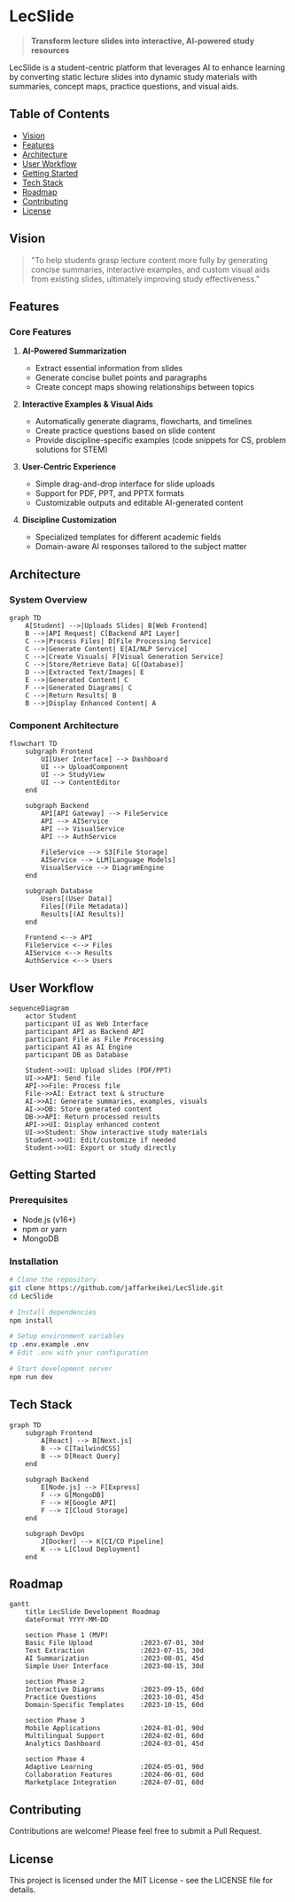 # LecSlide

> **Transform lecture slides into interactive, AI-powered study resources**

LecSlide is a student-centric platform that leverages AI to enhance learning by converting static lecture slides into dynamic study materials with summaries, concept maps, practice questions, and visual aids.

## Table of Contents
- [Vision](#vision)
- [Features](#features)
- [Architecture](#architecture)
- [User Workflow](#user-workflow)
- [Getting Started](#getting-started)
- [Tech Stack](#tech-stack)
- [Roadmap](#roadmap)
- [Contributing](#contributing)
- [License](#license)

## Vision

> "To help students grasp lecture content more fully by generating concise summaries, interactive examples, and custom visual aids from existing slides, ultimately improving study effectiveness."

## Features

### Core Features

1. **AI-Powered Summarization**
   - Extract essential information from slides
   - Generate concise bullet points and paragraphs
   - Create concept maps showing relationships between topics

2. **Interactive Examples & Visual Aids**
   - Automatically generate diagrams, flowcharts, and timelines
   - Create practice questions based on slide content
   - Provide discipline-specific examples (code snippets for CS, problem solutions for STEM)

3. **User-Centric Experience**
   - Simple drag-and-drop interface for slide uploads
   - Support for PDF, PPT, and PPTX formats
   - Customizable outputs and editable AI-generated content

4. **Discipline Customization**
   - Specialized templates for different academic fields
   - Domain-aware AI responses tailored to the subject matter

## Architecture

### System Overview

```mermaid
graph TD
    A[Student] -->|Uploads Slides| B[Web Frontend]
    B -->|API Request| C[Backend API Layer]
    C -->|Process Files| D[File Processing Service]
    C -->|Generate Content| E[AI/NLP Service]
    C -->|Create Visuals| F[Visual Generation Service]
    C -->|Store/Retrieve Data| G[(Database)]
    D -->|Extracted Text/Images| E
    E -->|Generated Content| C
    F -->|Generated Diagrams| C
    C -->|Return Results| B
    B -->|Display Enhanced Content| A
```

### Component Architecture

```mermaid
flowchart TD
    subgraph Frontend
        UI[User Interface] --> Dashboard
        UI --> UploadComponent
        UI --> StudyView
        UI --> ContentEditor
    end

    subgraph Backend
        API[API Gateway] --> FileService
        API --> AIService
        API --> VisualService
        API --> AuthService
        
        FileService --> S3[File Storage]
        AIService --> LLM[Language Models]
        VisualService --> DiagramEngine
    end

    subgraph Database
        Users[(User Data)]
        Files[(File Metadata)]
        Results[(AI Results)]
    end

    Frontend <--> API
    FileService <--> Files
    AIService <--> Results
    AuthService <--> Users
```

## User Workflow

```mermaid
sequenceDiagram
    actor Student
    participant UI as Web Interface
    participant API as Backend API
    participant File as File Processing
    participant AI as AI Engine
    participant DB as Database

    Student->>UI: Upload slides (PDF/PPT)
    UI->>API: Send file
    API->>File: Process file
    File->>AI: Extract text & structure
    AI->>AI: Generate summaries, examples, visuals
    AI->>DB: Store generated content
    DB->>API: Return processed results
    API->>UI: Display enhanced content
    UI->>Student: Show interactive study materials
    Student->>UI: Edit/customize if needed
    Student->>UI: Export or study directly
```

## Getting Started

### Prerequisites
- Node.js (v16+)
- npm or yarn
- MongoDB

### Installation

```bash
# Clone the repository
git clone https://github.com/jaffarkeikei/LecSlide.git
cd LecSlide

# Install dependencies
npm install

# Setup environment variables
cp .env.example .env
# Edit .env with your configuration

# Start development server
npm run dev

```

## Tech Stack

```mermaid
graph TD
    subgraph Frontend
        A[React] --> B[Next.js]
        B --> C[TailwindCSS]
        B --> D[React Query]
    end
    
    subgraph Backend
        E[Node.js] --> F[Express]
        F --> G[MongoDB]
        F --> H[Google API]
        F --> I[Cloud Storage]
    end
    
    subgraph DevOps
        J[Docker] --> K[CI/CD Pipeline]
        K --> L[Cloud Deployment]
    end
```

## Roadmap

```mermaid
gantt
    title LecSlide Development Roadmap
    dateFormat YYYY-MM-DD
    
    section Phase 1 (MVP)
    Basic File Upload            :2023-07-01, 30d
    Text Extraction              :2023-07-15, 30d
    AI Summarization             :2023-08-01, 45d
    Simple User Interface        :2023-08-15, 30d
    
    section Phase 2
    Interactive Diagrams         :2023-09-15, 60d
    Practice Questions           :2023-10-01, 45d
    Domain-Specific Templates    :2023-10-15, 60d
    
    section Phase 3
    Mobile Applications          :2024-01-01, 90d
    Multilingual Support         :2024-02-01, 60d
    Analytics Dashboard          :2024-03-01, 45d
    
    section Phase 4
    Adaptive Learning            :2024-05-01, 90d
    Collaboration Features       :2024-06-01, 60d
    Marketplace Integration      :2024-07-01, 60d
```

## Contributing

Contributions are welcome! Please feel free to submit a Pull Request.

## License

This project is licensed under the MIT License - see the LICENSE file for details. 